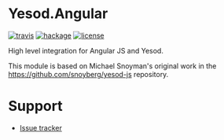 # Yesod.Angular

[![travis][badge-travis]][travis]
[![hackage][badge-hackage]][hackage]
[![license][badge-license]][license]

High level integration for Angular JS and Yesod.

This module is based on Michael Snoyman's original work
in the <https://github.com/snoyberg/yesod-js> repository.


# Support

- [Issue tracker][issues]



[badge-travis]: https://travis-ci.org/creichert/yesod-angular.svg?branch=master
[travis]: https://travis-ci.org/creichert/yesod-angular
[badge-hackage]: https://img.shields.io/hackage/v/yesod-angular.svg?dummy
[hackage]: https://hackage.haskell.org/package/benchode
[badge-license]: https://img.shields.io/badge/license-BSD3-green.svg?dummy
[license]: https://github.com/creichert/yesod-angular/blob/master/LICENSE
[issues]: https://github.com/creichert/yesod-angular/issues
